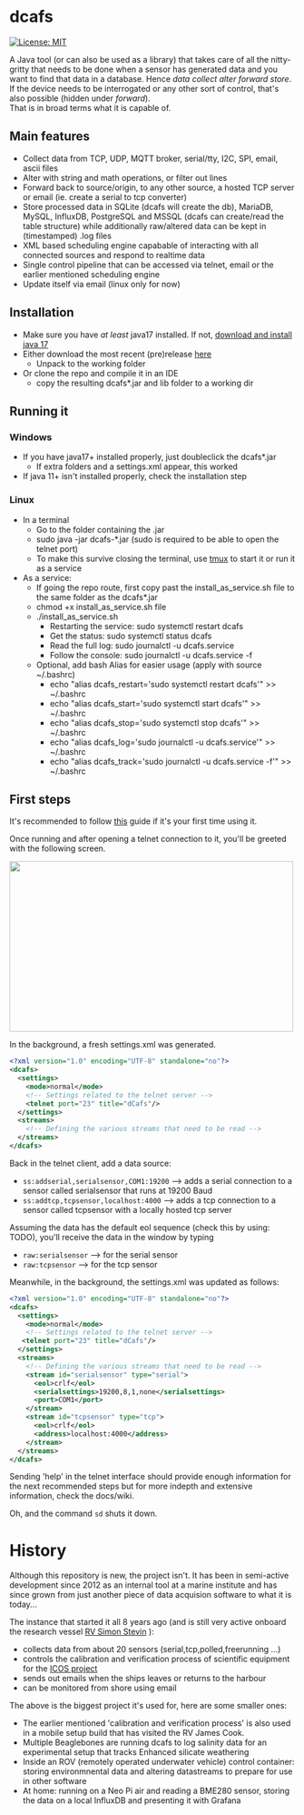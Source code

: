 dcafs
=========
[![License: MIT](https://img.shields.io/badge/License-MIT-yellow.svg)](https://opensource.org/licenses/MIT)  

A Java tool (or can also be used as a library) that takes care of all the nitty-gritty that needs to be done when a sensor has generated data and you want to find that data in a database. Hence _data collect alter forward store_. If the device needs to be interrogated or any other sort of control, that's also possible (hidden under _forward_).   
That is in broad terms what it is capable of.

## Main features
* Collect data from TCP, UDP, MQTT broker, serial/tty, I2C, SPI, email, ascii files
* Alter with string and math operations, or filter out lines
* Forward back to source/origin, to any other source, a hosted TCP server or email (ie. create a serial to tcp converter)
* Store processed data in SQLite (dcafs will create the db), MariaDB, MySQL, InfluxDB, PostgreSQL and MSSQL (dcafs can create/read the table structure) while additionally raw/altered data can be kept in (timestamped) .log files
* XML based scheduling engine capabable of interacting with all connected sources and respond to realtime data
* Single control pipeline that can be accessed via telnet, email or the earlier mentioned scheduling engine
* Update itself via email (linux only for now)

## Installation
* Make sure you have _at least_ java17 installed. If not, [download and install java 17](https://adoptium.net/)
* Either download the most recent (pre)release [here](https://github.com/vlizBE/dcafs/releases)
  * Unpack to the working folder  
* Or clone the repo and compile it in an IDE
  * copy the resulting dcafs*.jar and lib folder to a working dir

## Running it
### Windows
* If you have java17+ installed properly, just doubleclick the dcafs*.jar
  * If extra folders and a settings.xml appear, this worked
* If java 11+ isn't installed properly, check the installation step
   
### Linux
* In a terminal
  * Go to the folder containing the .jar
  * sudo java -jar dcafs-*.jar  (sudo is required to be able to open the telnet port)
  * To make this survive closing the terminal, use [tmux](https://linuxize.com/post/getting-started-with-tmux/) to start it or run it as a service
* As a service:
  * If going the repo route, first copy past the install_as_service.sh file to the same folder as the dcafs*.jar 
  * chmod +x install_as_service.sh file
  * ./install_as_service.sh
    * Restarting the service: sudo systemctl restart dcafs
    * Get the status: sudo systemctl status dcafs
    * Read the full log: sudo journalctl -u dcafs.service
    * Follow the console: sudo journalctl -u dcafs.service -f
   * Optional, add bash Alias for easier usage (apply with source ~/.bashrc)
     * echo "alias dcafs_restart='sudo systemctl restart dcafs'" >> ~/.bashrc
     * echo "alias dcafs_start='sudo systemctl start dcafs'" >> ~/.bashrc
     * echo "alias dcafs_stop='sudo systemctl stop dcafs'" >> ~/.bashrc
     * echo "alias dcafs_log='sudo journalctl -u dcafs.service'" >> ~/.bashrc
     * echo "alias dcafs_track='sudo journalctl -u dcafs.service -f'" >> ~/.bashrc
  
## First steps

It's recommended to follow [this](https://github.com/vlizBE/dcafs/wiki/Getting-to-know-dcafs) guide if it's your first time using it.

Once running and after opening a telnet connection to it, you'll be greeted with the following screen.

<img src="https://user-images.githubusercontent.com/60646590/112713982-65630380-8ed8-11eb-8987-109a2a066b66.png" width="500" height="300">

In the background, a fresh settings.xml was generated.
````xml
<?xml version="1.0" encoding="UTF-8" standalone="no"?>
<dcafs>
  <settings>
    <mode>normal</mode>
    <!-- Settings related to the telnet server -->
    <telnet port="23" title="dCafs"/>
  </settings>
  <streams>
    <!-- Defining the various streams that need to be read -->
  </streams>
</dcafs>
````
Back in the telnet client, add a data source:
* `ss:addserial,serialsensor,COM1:19200`  --> adds a serial connection to a sensor called serialsensor that runs at 19200 Baud
* `ss:addtcp,tcpsensor,localhost:4000`  --> adds a tcp connection to a sensor called tcpsensor with a locally hosted tcp server

Assuming the data has the default eol sequence (check this by using: TODO), you'll receive the data in the window by typing
* `raw:serialsensor` --> for the serial sensor
* `raw:tcpsensor` --> for the tcp sensor

Meanwhile, in the background, the settings.xml was updated as follows:
````xml
<?xml version="1.0" encoding="UTF-8" standalone="no"?>
<dcafs>
  <settings>
    <mode>normal</mode>
    <!-- Settings related to the telnet server -->
   <telnet port="23" title="dCafs"/>
  </settings>
  <streams>
    <!-- Defining the various streams that need to be read -->
    <stream id="serialsensor" type="serial">
      <eol>crlf</eol>
      <serialsettings>19200,8,1,none</serialsettings>
      <port>COM1</port>
    </stream>
    <stream id="tcpsensor" type="tcp">
      <eol>crlf</eol>
      <address>localhost:4000</address>
    </stream>
  </streams>
</dcafs>
````
Sending 'help' in the telnet interface should provide enough information for the next recommended steps but for more indepth and extensive information, check the docs/wiki.   

Oh, and the command `sd` shuts it down.

# History

Although this repository is new, the project isn't. It has been in semi-active development since 2012 as an internal tool at a marine institute and has since grown from just another piece of data acquision software to what it is today... 

The instance that started it all 8 years ago (and is still very active onboard the research vessel [RV Simon Stevin](https://www.vliz.be/en/rv-simon-stevin) ):
* collects data from about 20 sensors (serial,tcp,polled,freerunning ...)
* controls the calibration and verification process of scientific equipment for the [ICOS project](https://www.icos-belgium.be/)
* sends out emails when the ships leaves or returns to the harbour
* can be monitored from shore using email

The above is the biggest project it's used for, here are some smaller ones:

* The earlier mentioned 'calibration and verification process' is also used in a mobile setup build that has visited the RV James Cook.
* Multiple Beaglebones are running dcafs to log salinity data for an experimental setup that tracks Enhanced silicate weathering
* Inside an ROV (remotely operated underwater vehicle) control container: storing environmnental data and altering datastreams to prepare for use in other software
* At home: running on a Neo Pi air and reading a BME280 sensor, storing the data on a local InfluxDB and presenting it with Grafana
